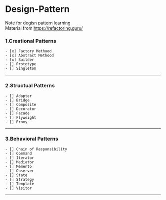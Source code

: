 # Design-Pattern
Note for degisn pattern learning<br>
Material from https://refactoring.guru/

### 1.Creational Patterns
    - [x] Factory Methood
    - [x] Abstract Methood
    - [x] Builder
    - [] Prototype
    - [] Singleton   

---------------------------

### 2.Structual Patterns
    - [] Adapter
    - [] Bridge
    - [] Composite
    - [] Decorator
    - [] Facade
    - [] Flyweight
    - [] Proxy

---------------------------

### 3.Behavioral Patterns
    - [] Chain of Responsibility
    - [] Command
    - [] Iterator
    - [] Mediator
    - [] Memento
    - [] Observer
    - [] State
    - [] Strategy
    - [] Template
    - [] Visitor

----------------------------
